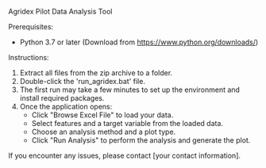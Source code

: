 Agridex Pilot Data Analysis Tool

Prerequisites:
- Python 3.7 or later (Download from https://www.python.org/downloads/)

Instructions:
1. Extract all files from the zip archive to a folder.
2. Double-click the 'run_agridex.bat' file.
3. The first run may take a few minutes to set up the environment and install required packages.
4. Once the application opens:
   - Click "Browse Excel File" to load your data.
   - Select features and a target variable from the loaded data.
   - Choose an analysis method and a plot type.
   - Click "Run Analysis" to perform the analysis and generate the plot.

If you encounter any issues, please contact [your contact information].
